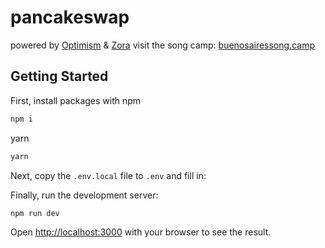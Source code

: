 # pancakeswap

powered by [Optimism](https://www.optimism.io/) & [Zora](https://zora.co/)
visit the song camp: [buenosairessong.camp](https://buenosairessong.camp)

## Getting Started

First, install packages with
npm

```bash
npm i
```

yarn

```bash
yarn
```

Next, copy the `.env.local` file to `.env` and fill in:

Finally, run the development server:

```bash
npm run dev
```

Open [http://localhost:3000](http://localhost:3000) with your browser to see the result.
